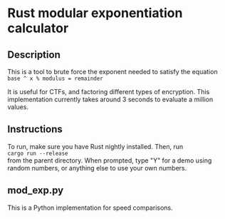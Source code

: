 # Rust modular exponentiation calculator

## Description

This is a tool to brute force the exponent needed to satisfy the equation\
`base ^ x % modulus = remainder`

It is useful for CTFs, and factoring different types of encryption. This implementation currently takes around 3 seconds to evaluate a million values.

## Instructions
To run, make sure you have Rust nightly installed. Then, run\
`cargo run --release`\
from the parent directory. When prompted, type "Y" for a demo using random numbers, or anything else to use your own numbers.

## mod_exp.py
This is a Python implementation for speed comparisons.
